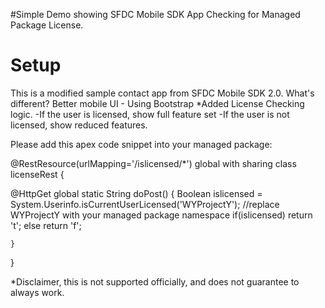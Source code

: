 #Simple Demo showing SFDC Mobile SDK App Checking for Managed Package License.

# Setup

This is a modified sample contact app from SFDC Mobile SDK 2.0. 
What's different?
Better mobile UI - Using Bootstrap
*Added License Checking logic.
  -If the user is licensed, show full feature set
  -If the user is not licensed, show reduced features.

Please add this apex code snippet into your managed package:


@RestResource(urlMapping='/islicensed/*')
global with sharing class licenseRest {

  
  @HttpGet
    global static String doPost() {
       Boolean islicensed = System.Userinfo.isCurrentUserLicensed('WYProjectY');
       //replace WYProjectY with your managed package namespace
        if(islicensed)
            return 't';
        else
            return 'f';    
        
    }
}







*Disclaimer, this is not supported officially, and does not guarantee to always work.
